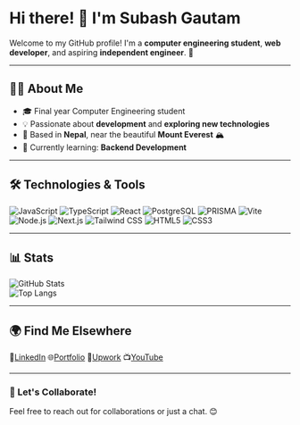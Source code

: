# Hi there! 👋 I'm Subash Gautam

Welcome to my GitHub profile! I'm a **computer engineering student**, **web developer**, and aspiring **independent engineer**. 🚀

---

## 👨‍💻 About Me

-   🎓 Final year Computer Engineering student
-   💡 Passionate about **development** and **exploring new technologies**
-   📍 Based in **Nepal**, near the beautiful **Mount Everest** 🏔️
-   🌱 Currently learning: **Backend Development**

---

## 🛠️ Technologies & Tools

![JavaScript](https://img.shields.io/badge/JavaScript-F7DF1E?style=for-the-badge&logo=javascript&logoColor=black)
![TypeScript](https://img.shields.io/badge/TypeScript-007ACC?style=for-the-badge&logo=typescript&logoColor=white)
![React](https://img.shields.io/badge/React-20232A?style=for-the-badge&logo=react&logoColor=61DAFB)
![PostgreSQL](https://img.shields.io/badge/PostgreSQL-336791?style=for-the-badge&logo=postgresql&logoColor=white)
![PRISMA](https://img.shields.io/badge/PRISMA-3b540c?style=for-the-badge&logo=PRISMA&logoColor=white)
![Vite](https://img.shields.io/badge/Vite-646CFF?style=for-the-badge&logo=vite&logoColor=FFD62E)
![Node.js](https://img.shields.io/badge/Node.js-43B3AE?style=for-the-badge&logo=nodejs&logoColor=white)
![Next.js](https://img.shields.io/badge/Next.js-000000?style=for-the-badge&logo=nextjs&logoColor=white)
![Tailwind CSS](https://img.shields.io/badge/Tailwind_CSS-38B2AC?style=for-the-badge&logo=tailwind-css&logoColor=white)
![HTML5](https://img.shields.io/badge/HTML5-E34F26?style=for-the-badge&logo=html5&logoColor=white)
![CSS3](https://img.shields.io/badge/CSS3-1572B6?style=for-the-badge&logo=css3&logoColor=white)

---

## 📊 Stats

![GitHub Stats](https://github-readme-stats.vercel.app/api?username=subash-gautam&show_icons=true&theme=radical)  
![Top Langs](https://github-readme-stats.vercel.app/api/top-langs/?username=subash-gautam&layout=compact&theme=radical)

---

## 🌍 Find Me Elsewhere

🔗[LinkedIn](https://www.linkedin.com/in/ersubashgautam/)
🌐[Portfolio](https://portfolio.subash17.com.np/)
💼[Upwork](https://www.upwork.com/freelancers/~01c59296583c29fcfd)
📺[YouTube](https://www.youtube.com/@इएनजीटी)

---

### 🚀 Let's Collaborate!

Feel free to reach out for collaborations or just a chat. 😊
